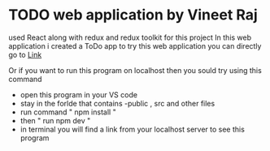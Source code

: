 # TODO web application by Vineet Raj
used React along with redux and redux toolkit for this project
In this web application i created a ToDo app 
to try this web application you can directly go to [Link](https://todoforvineet.netlify.app/)

Or if you want to run this program on localhost then you sould try using this command


<ul>
  <li>open this program in your VS code</li>
  <li>stay in the forlde that contains -public , src and other files</li>
  <li>run command " npm install "</li>
  <li>then " run npm dev "</li>
  <li>in terminal you will find a link  from your localhost server to see this program</li>
</ul>
